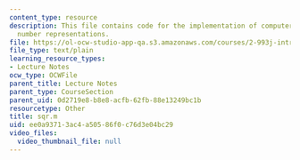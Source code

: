 ```yaml
---
content_type: resource
description: This file contains code for the implementation of computer architecture,
  number representations.
file: https://ol-ocw-studio-app-qa.s3.amazonaws.com/courses/2-993j-introduction-to-numerical-analysis-for-engineering-13-002j-spring-2005/ee0a93713ac4a50586f0c76d3e04bc29_sqr.m
file_type: text/plain
learning_resource_types:
- Lecture Notes
ocw_type: OCWFile
parent_title: Lecture Notes
parent_type: CourseSection
parent_uid: 0d2719e8-b8e8-acfb-62fb-88e13249bc1b
resourcetype: Other
title: sqr.m
uid: ee0a9371-3ac4-a505-86f0-c76d3e04bc29
video_files:
  video_thumbnail_file: null
---
```

